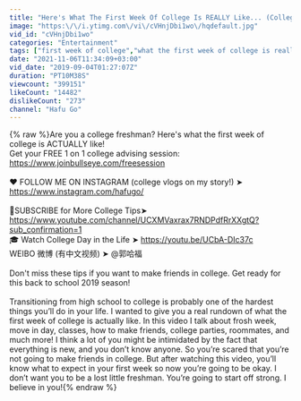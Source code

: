 ```yaml
---
title: "Here's What The First Week Of College Is REALLY Like... (College Freshman Advice)"
image: "https:\/\/i.ytimg.com\/vi\/cVHnjDbi1wo\/hqdefault.jpg"
vid_id: "cVHnjDbi1wo"
categories: "Entertainment"
tags: ["first week of college","what the first week of college is really like","first day of college"]
date: "2021-11-06T11:34:09+03:00"
vid_date: "2019-09-04T01:27:07Z"
duration: "PT10M38S"
viewcount: "399151"
likeCount: "14482"
dislikeCount: "273"
channel: "Hafu Go"
---
```

{% raw %}Are you a college freshman? Here's what the first week of college is ACTUALLY like!<br />Get your FREE 1 on 1 college advising session: <a rel="nofollow" target="blank" href="https://www.joinbullseye.com/freesession">https://www.joinbullseye.com/freesession</a><br /><br />❤️ FOLLOW ME ON INSTAGRAM (college vlogs on my story!) ➤ <a rel="nofollow" target="blank" href="https://www.instagram.com/hafugo/">https://www.instagram.com/hafugo/</a><br /><br />🔴SUBSCRIBE for More College Tips➤ <a rel="nofollow" target="blank" href="https://www.youtube.com/channel/UCXMVaxrax7RNDPdfRrXXgtQ?sub_confirmation=1">https://www.youtube.com/channel/UCXMVaxrax7RNDPdfRrXXgtQ?sub_confirmation=1</a><br />‍🎓 Watch College Day in the Life ➤ <a rel="nofollow" target="blank" href="https://youtu.be/UCbA-DIc37c">https://youtu.be/UCbA-DIc37c</a><br />WEIBO 微博  (有中文视频) ➤ @郭哈福<br /><br />Don't miss these tips if you want to make friends in college. Get ready for this back to school 2019 season!<br /><br />Transitioning from high school to college is probably one of the hardest things you’ll do in your life. I wanted to give you a real rundown of what the first week of college is actually like. In this video I talk about frosh week, move in day, classes, how to make friends, college parties, roommates, and much more! I think a lot of you might be intimidated by the fact that everything is new, and you don’t know anyone. So you’re scared that you’re not going to make friends in college. But after watching this video, you’ll know what to expect in your first week so now you’re going to be okay. I don’t want you to be a lost little freshman. You’re going to start off strong. I believe in you!{% endraw %}

